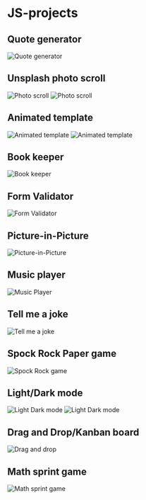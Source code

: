 # JS-projects


## Quote generator 
![Quote generator](https://github.com/funduleadiana/JS-projects/blob/main/template-quote-generator/assets/Quote%20generator.png 'Snapshot')


## Unsplash photo scroll
![Photo scroll](https://github.com/funduleadiana/JS-projects/blob/main/infinity-scroll/assets/Screenshot%20(4).png 'Snapshot')
![Photo scroll](https://github.com/funduleadiana/JS-projects/blob/main/infinity-scroll/assets/Screenshot%20(3).png 'Snapshot')


## Animated template 
![Animated template](https://github.com/funduleadiana/JS-projects/blob/main/animated-template/assets/Screenshot%20(7).png 'Snapshot')
![Animated template](https://github.com/funduleadiana/JS-projects/blob/main/animated-template/assets/Screenshot%20(9).png 'Snapshot')


## Book keeper
![Book keeper](https://github.com/funduleadiana/JS-projects/blob/main/book-keeper/assets/Screenshot%20(14).png 'Snapshot')


## Form Validator
![Form Validator](https://github.com/funduleadiana/JS-projects/blob/main/form-validator/assets/Screenshot%20(20).png 'Snapshot')

## Picture-in-Picture
![Picture-in-Picture](https://github.com/funduleadiana/JS-projects/blob/main/picture-in-picture/assets/Screenshot%20(26).png 'Snapshot')

## Music player
![Music Player](https://github.com/funduleadiana/JS-projects/blob/main/music-player/assets/Screenshot%20(23).png 'Snapshot')

## Tell me a joke
![Tell me a joke](https://github.com/funduleadiana/JS-projects/blob/main/tell%20me%20a%20joke/assets/Screenshot%20(29).png 'Snapshots')

## Spock Rock Paper game
![Spock Rock game](https://github.com/funduleadiana/JS-projects/blob/main/spock-rock-game/assets/Screenshot%20(25).png 'Snapshots')

## Light/Dark mode
![Light Dark mode](https://github.com/funduleadiana/JS-projects/blob/main/light-dark-mode/assets/Screenshot%20(33).png 'Snapshots')
![Light Dark mode](https://github.com/funduleadiana/JS-projects/blob/main/light-dark-mode/assets/Screenshot%20(34).png 'Snapshots')

## Drag and Drop/Kanban board
![Drag and drop](https://github.com/funduleadiana/JS-projects/blob/main/drag-and-drop/assets/Screenshot%20(46).png 'Snapshots')

## Math sprint game
![Math sprint game](https://github.com/funduleadiana/JS-projects/blob/main/math-sprint-game/assets/Screenshot%20(39).png 'Snapshots')
